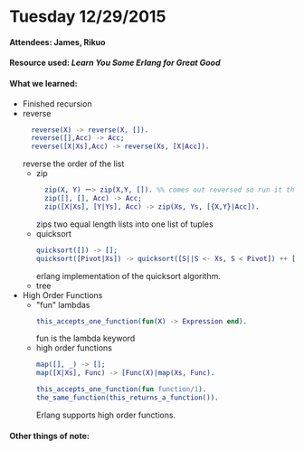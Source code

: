 # Tuesday 12/29/2015

#### Attendees: James, Rikuo
#### Resource used: _Learn You Some Erlang for Great Good_

#### What we learned:

- Finished recursion
- reverse
  ```erlang:reverse.erl
    reverse(X) -> reverse(X, []).
    reverse([],Acc) -> Acc;
    reverse([X|Xs],Acc) -> reverse(Xs, [X|Acc]).
  ```
  reverse the order of the list
  - zip
    ```erlang:zip.erl
      zip(X, Y) ー> zip(X,Y, []). %% comes out reversed so run it through reverse
      zip([], [], Acc) -> Acc;
      zip([X|Xs], [Y|Ys], Acc) -> zip(Xs, Ys, [{X,Y}|Acc]).
    ```
    zips two equal length lists into one list of tuples
  - quicksort
    ```erlang:quicksort.erl
    quicksort([]) -> [];
    quicksort([Pivot|Xs]) -> quicksort([S||S <- Xs, S < Pivot]) ++ [Pivot] ++ quicksort([L||L<-Xs,L>=Xs]).
    ```
    erlang implementation of the quicksort algorithm.
  - tree
- High Order Functions
  - "fun" lambdas
    ```erlang:func.erl
    this_accepts_one_function(fun(X) -> Expression end).
    ```
    fun is the lambda keyword
  - high order functions
    ```erlang:lambda.erl
    map([], _) -> [];
    map([X|Xs], Func) -> [Func(X)|map(Xs, Func).

    this_accepts_one_function(fun function/1).
    the_same_function(this_returns_a_function()).
    ```
    Erlang supports high order functions.

#### Other things of note:
